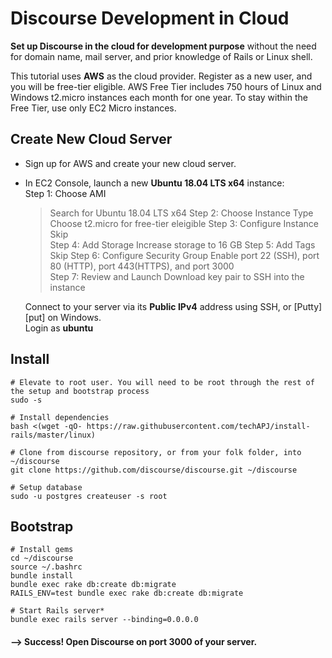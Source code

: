 # Discourse Development in Cloud  

**Set up Discourse in the cloud for development purpose** without the need for domain name, mail server, and prior knowledge of Rails or Linux shell.  

This tutorial uses **AWS** as the cloud provider. Register as a new user, and you will be free-tier eligible. AWS Free Tier includes 750 hours of Linux and Windows t2.micro instances each month for one year. To stay within the Free Tier, use only EC2 Micro instances.  

## Create New Cloud Server  
- Sign up for AWS and create your new cloud server.  
- In EC2 Console, launch a new **Ubuntu 18.04 LTS x64** instance:  
   Step 1: Choose AMI
   > Search for Ubuntu 18.04 LTS x64
   Step 2: Choose Instance Type
   > Choose t2.micro for free-tier eleigible
   Step 3: Configure Instance
   > Skip  
   Step 4: Add Storage
   > Increase storage to 16 GB
   Step 5: Add Tags
   > Skip
   Step 6: Configure Security Group
   > Enable port 22 (SSH), port 80 (HTTP), port 443(HTTPS), and port 3000  
   Step 7: Review and Launch
   > Download key pair to SSH into the instance    
  
   Connect to your server via its **Public IPv4** address using SSH, or [Putty][put] on Windows.  
   Login as **ubuntu**  
  
## Install  

```
# Elevate to root user. You will need to be root through the rest of the setup and bootstrap process  
sudo -s  

# Install dependencies  
bash <(wget -qO- https://raw.githubusercontent.com/techAPJ/install-rails/master/linux)  

# Clone from discourse repository, or from your folk folder, into ~/discourse  
git clone https://github.com/discourse/discourse.git ~/discourse  

# Setup database  
sudo -u postgres createuser -s root  
```

## Bootstrap  

```
# Install gems  
cd ~/discourse  
source ~/.bashrc  
bundle install  
bundle exec rake db:create db:migrate  
RAILS_ENV=test bundle exec rake db:create db:migrate  

# Start Rails server*  
bundle exec rails server --binding=0.0.0.0  
```

#### --> Success! Open Discourse on port 3000 of your server.  
  
